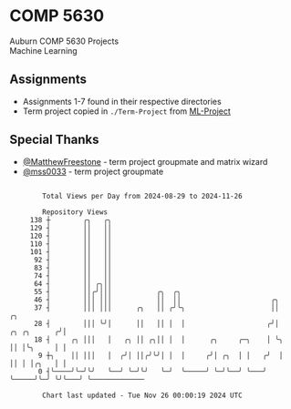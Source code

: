 # COMP 5630
Auburn COMP 5630 Projects  
Machine Learning

## Assignments
- Assignments 1-7 found in their respective directories
- Term project copied in `./Term-Project` from [ML-Project](https://github.com/wumphlett/ML-Project)

## Special Thanks
- [@MatthewFreestone](https://github.com/MatthewFreestone) - term project groupmate and matrix wizard
- [@mss0033](https://github.com/mss0033) - term project groupmate

```

        Total Views per Day from 2024-08-29 to 2024-11-26

        Repository Views
     138 ┼        ╭╮   ╭╮
     129 ┤        ││   ││
     120 ┤        ││   ││
     110 ┤        ││   ││
     101 ┤        ││   ││
      92 ┤        ││   ││
      83 ┤        ││   ││
      74 ┤        ││   ││
      64 ┤        ││ ╭╮││
      55 ┤        ││╭╯│││           ╭╮  ╭╮
      46 ┤        │││ │││           ││  ││                      ╭╮
      37 ┤        │││ │││      ╭╮   ││ ╭╯╰╮                     ││                  ╭╮
      28 ┤        │││ ╰╯│      ││   ││ │  │                    ╭╯│      ╭╮ ╭╮      ╭╯│
      18 ┤     ╭╮ │││   │   ╭╮ ││ ╭╮││ │  │      ╭╮     ╭─╮    │ ╰╮     ││ │╰╮     │ │
       9 ┼╮    ││ │││   │  ╭╯│ ││╭╯╰╯│ │  │     ╭╯│ ╭╮  │ │   ╭╯  │     ││ │ │╭╮   │ │
       0 ┤╰────╯╰─╯╰╯   ╰──╯ ╰─╯╰╯   ╰─╯  ╰─────╯ ╰─╯╰──╯ ╰───╯   ╰─────╯╰─╯ ╰╯╰───╯ ╰─────────────

        Chart last updated - Tue Nov 26 00:00:19 2024 UTC
        
```
